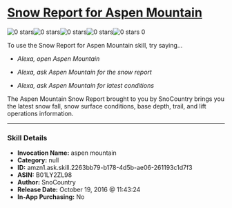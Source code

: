 # [Snow Report for Aspen Mountain](http://alexa.amazon.com/#skills/amzn1.ask.skill.2263bb79-b178-4d5b-ae06-261193c1d7f3)
![0 stars](../../images/ic_star_border_black_18dp_1x.png)![0 stars](../../images/ic_star_border_black_18dp_1x.png)![0 stars](../../images/ic_star_border_black_18dp_1x.png)![0 stars](../../images/ic_star_border_black_18dp_1x.png)![0 stars](../../images/ic_star_border_black_18dp_1x.png) 0

To use the Snow Report for Aspen Mountain skill, try saying...

* *Alexa, open Aspen Mountain*

* *Alexa, ask Aspen Mountain for the snow report*

* *Alexa, ask Aspen Mountain for latest conditions*

The Aspen Mountain Snow Report brought to you by SnoCountry brings you the latest snow fall, snow surface conditions,  base depth, trail, and lift operations information.

***

### Skill Details

* **Invocation Name:** aspen mountain
* **Category:** null
* **ID:** amzn1.ask.skill.2263bb79-b178-4d5b-ae06-261193c1d7f3
* **ASIN:** B01LY2ZL98
* **Author:** SnoCountry
* **Release Date:** October 19, 2016 @ 11:43:24
* **In-App Purchasing:** No
